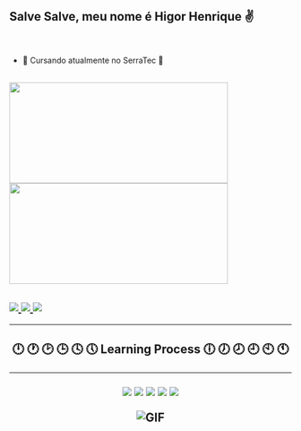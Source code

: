 ## Salve Salve, meu nome é Higor Henrique ✌️

<br>

-   🎯 Cursando atualmente no SerraTec 🙏

<br>

<div>
<img width="390" height="180em" src="https://github-readme-stats.vercel.app/api?username=HigorHenriq&show_icons=true&theme=react"/>

<img width="390" height="180em" src="https://github-readme-stats-eight-theta.vercel.app/api/top-langs/?username=HigorHenriq&layout=compact&langs_count=8&theme=react&include_all_commits=true&count_private=true"/>

</div>

<div id="contact"><p><h2 align="left" style="color: #B993D6">
<a href="https://github.com/HigorHenriq" alt="github" target="_blank">
<img src="https://img.shields.io/badge/Gmail-D14836?style=for-the-badge&logo=gmail&logoColor=white">
</a>

<a href="#" alt="linkedin" target="_blank">
<img src="https://img.shields.io/badge/LinkedIn-0077B5?style=for-the-badge&logo=linkedin&logoColor=white">
</a>

<a href="#" alt="gmail" target="_blank">
<img src="https://img.shields.io/badge/Discord-7289DA?style=for-the-badge&logo=discord&logoColor=white" />
</a> 
</div>

<hr>

<h2 align="center" align="left"> 🕛 🕐 🕑 🕒 🕓 🕔 Learning Process 🕕 🕖 🕗 🕘 🕙 🕚

<hr>

<img src="https://img.shields.io/badge/HTML5-E34F26?style=for-the-badge&logo=html5&logoColor=white">

<img src="https://img.shields.io/badge/CSS3-1572B6?style=for-the-badge&logo=css3&logoColor=white">

<img src="https://img.shields.io/badge/JavaScript-F7DF1E?style=for-the-badge&logo=javascript&logoColor=black">

<img src="https://img.shields.io/badge/React-20232A?style=for-the-badge&logo=react&logoColor=61DAFB">

<img src="https://img.shields.io/badge/React_Native-20232A?style=for-the-badge&logo=react&logoColor=61DAFB">

![GIF](https://media.giphy.com/media/OmxPCq8ATFXig/giphy.gif)

